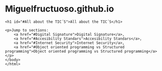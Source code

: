 # Miguelfructuoso.github.io
<!DOCTYPE html>
<html>
    <head>
        <meta charset="utf-8">
        <title>Proyect: WebPage </title>
        </head>
    <body>

    <h1 id="#All about the TIC´S">All about the TIC´S</h1>
    
    <p>Jump to sections: 
        <a href="#Digital Signature">Digital Signature</a>,
        <a href="#Accesibility Standars">Accesibility Standars</a>,
        <a href="#Internet Security">Internet Security</a>,
        <a href="#Object oriented programming vs Structured programming">Object oriented programming vs Structured programming</a>
    </p>
    </body>
    </html>
